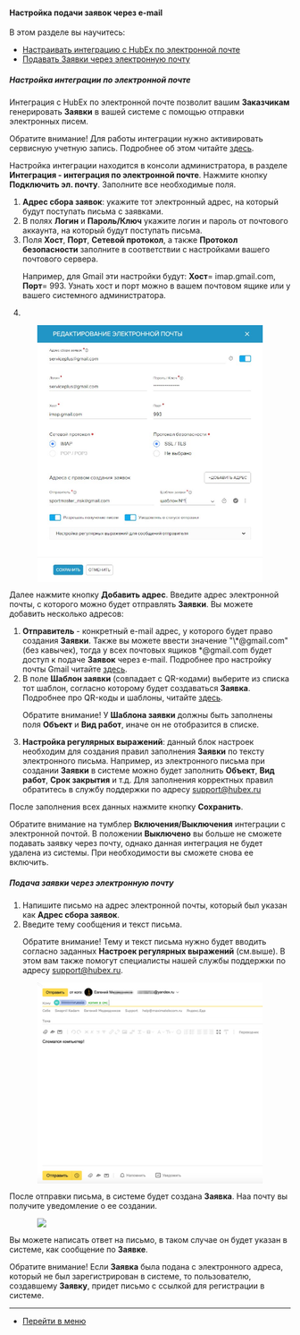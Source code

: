 #### Настройка подачи заявок через e-mail
В этом разделе вы научитесь:
<html>
<meta charset="utf-8">
<title>Быстрый переход внутри документа</title>
<ul>
    <li><a href="#setemailtick">Настраивать интеграцию с HubEx по электронной почте</a></li>
    <li><a href="#createemailtick">Подавать Заявки через электронную почту</a></li>
</ul>
</html>

<h5 id="setemailtick">Настройка интеграции по электронной почте</h5>

<p>Интеграция с HubEx по электронной почте позволит вашим <strong>Заказчикам</strong> генерировать <strong>Заявки</strong> в вашей системе с помощью
    отправки электронных писем.</p>

<p>Обратите внимание! Для работы интеграции нужно активировать сервисную учетную запись. Подробнее об этом
    читайте
    <a href="https://wiki.hubex.ru/docs/FAQ/RU/admin/ServiceUsers.html">здесь</a>.</p>

<p>Настройка интеграции находится в консоли администратора, в разделе <strong>Интеграция - интеграция по электронной почте</strong>.
    Нажмите кнопку <strong>Подключить эл. почту</strong>. Заполните все необходимые поля.</p>
<ol>
    <li><strong>Адрес сбора заявок</strong>: укажите тот электронный адрес, на который будут поступать письма с заявками.</li>
    <li>В полях <strong>Логин</strong> и <strong>Пароль/Ключ</strong> укажите логин и пароль от почтового аккаунта, на который будут поступать письма.
    </li>
    <li>Поля <strong>Хост</strong>, <strong>Порт</strong>, <strong>Сетевой протокол</strong>, а также <strong>Протокол безопасности</strong> заполните в соответствии с настройками
        вашего почтового сервера.
        <p>Например, для Gmail эти настройки будут: <strong>Хост</strong>= imap.gmail.com, <strong>Порт</strong>= 993. Узнать хост и порт можно в
            вашем почтовом ящике или у вашего системного администратора.</p>
    </li>
    <li></li>
</ol>

<div>
    <img style="margin: 0 auto; display: block; max-width: 80%;"
         src="/attachments/images/FAQ/ADMIN/TicketMail/EmailADD.jpg"/>
</div>


<p>Далее нажмите кнопку <strong>Добавить адрес</strong>. Введите адрес электронной почты, с которого можно будет отправлять <strong>Заявки</strong>. Вы
    можете добавить несколько адресов:</p>

<ol>
    <li><strong>Отправитель</strong> - конкретный e-mail адрес, у которого будет право создания <strong>Заявки</strong>. Также вы можете ввести значение
        "\*@gmail.com" (без кавычек), тогда у всех почтовых ящиков *@gmail.com будет доступ к подаче <strong>Заявок</strong>
        через e-mail. Подробнее про настройку почты Gmail читайте <a
                href="https://wiki.hubex.ru/docs/FAQ/RU/user/HowToManageGmailIntegration.html">
            здесь</a>.
    </li>
    <li>В поле <strong>Шаблон заявки</strong> (совпадает с QR-кодами) выберите из списка тот шаблон, согласно которому будет
        создаваться <strong>Заявка</strong>. Подробнее про QR-коды и шаблоны, читайте <a
                href="https://wiki.hubex.ru/docs/FAQ/RU/user/CreatingTaskTemplates.html">здесь</a>.
        <p>Обратите внимание! У <strong>Шаблона заявки</strong> должны быть заполнены поля <strong>Объект</strong> и <strong>Вид работ</strong>, иначе он не отобразится в
            списке.</p>
    </li>
    <li><strong>Настройка регулярных выражений</strong>: данный блок настроек необходим для создания правил заполнения <strong>Заявки</strong> по тексту
        электронного письма. Например, из электронного письма при создании <strong>Заявки</strong> в системе можно будет заполнить <strong>Объект</strong>, <strong>Вид работ</strong>, <strong>Срок
        закрытия</strong> и т.д. Для заполнения корректных правил обратитесь в службу поддержки по адресу <a
                href="mailto:support@hubex.ru" target="_blank" rel="noopener">
            support@hubex.ru</a></li>
</ol>


<p>После заполнения всех данных нажмите кнопку <strong>Сохранить</strong>.</p>

<p>Обратите внимание на тумблер <strong>Включения/Выключения</strong> интеграции с электронной почтой. В положении <strong>Выключено</strong> вы больше не
    сможете подавать заявку через почту, однако данная интеграция не будет удалена из системы. При необходимости вы
    сможете снова ее включить.</p>

<h5 id="createemailtick">Подача заявки через электронную почту</h5>

<ol>
    <li>Напишите письмо на адрес электронной почты, который был указан как <strong>Адрес сбора заявок</strong>.</li>
    <li>Введите тему сообщения и текст письма.
        <p>Обратите внимание! Тему и текст письма нужно будет вводить согласно заданных <strong>Настроек регулярных выражений</strong>
            (см.выше). В этом вам также помогут специалисты нашей службы поддержки по адресу <a
                    href="mailto:support@hubex.ru" target="_blank" rel="noopener">
                support@hubex.ru</a>.</p>
    </li>

</ol>

<div>
    <img style="margin: 0 auto; display: block; max-width: 80%;"
         src="/attachments/images/FAQ/ADMIN/TicketMail/emailtick5.jpg"/>
</div>

<p>После отправки письма, в системе будет создана <strong>Заявка</strong>. Наа почту вы получите уведомление о ее создании.</p>
<div>
    <img style="margin: 0 auto; display: block; max-width: 80%;"
         src="/attachments/images/FAQ/ADMIN/TicketMail/emailtick6.jpg"/>
</div>

<p>Вы можете написать ответ на письмо, в таком случае он будет указан в системе, как сообщение по <strong>Заявке</strong>.</p>

<p>Обратите внимание! Если <strong>Заявка</strong> была подана с электронного адреса, который не был зарегистрирован в системе, то
    пользователю, создавшему <strong>Заявку</strong>, придет письмо с ссылкой для регистрации в системе.</p>


____
- [Перейти в меню](http://wiki.hubex.ru)
